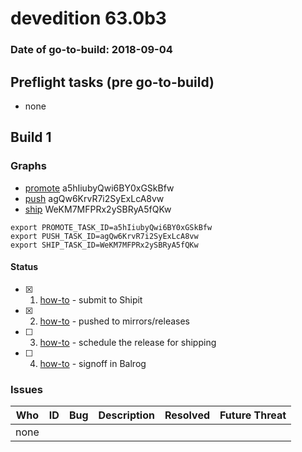 # devedition 63.0b3

### Date of go-to-build: 2018-09-04

## Preflight tasks (pre go-to-build)
- none

## Build 1  

### Graphs
* [promote](https://tools.taskcluster.net/push-inspector/#/a5hIiubyQwi6BY0xGSkBfw) a5hIiubyQwi6BY0xGSkBfw
* [push](https://tools.taskcluster.net/push-inspector/#/agQw6KrvR7i2SyExLcA8vw) agQw6KrvR7i2SyExLcA8vw
* [ship](https://tools.taskcluster.net/push-inspector/#/WeKM7MFPRx2ySBRyA5fQKw) WeKM7MFPRx2ySBRyA5fQKw
```
export PROMOTE_TASK_ID=a5hIiubyQwi6BY0xGSkBfw
export PUSH_TASK_ID=agQw6KrvR7i2SyExLcA8vw
export SHIP_TASK_ID=WeKM7MFPRx2ySBRyA5fQKw
```


#### Status
- [x] 1.  [how-to](https://wiki.mozilla.org/Release:Release_Automation_on_Mercurial:Starting_a_Release#Submit_to_Ship_It)  - submit to Shipit
- [x] 2.  [how-to](https://github.com/mozilla-releng/releasewarrior-2.0/blob/master/docs/release-promotion/desktop/howto.md#push-artifacts-to-releases-directory)  - pushed to mirrors/releases
- [ ] 3.  [how-to](https://github.com/mozilla-releng/releasewarrior-2.0/blob/master/docs/release-promotion/desktop/howto.md#ship-the-release)  - schedule the release for shipping
- [ ] 4.  [how-to](https://github.com/mozilla-releng/releasewarrior-2.0/blob/master/docs/release-promotion/desktop/howto.md#obtain-sign-offs-for-changes)  - signoff in Balrog

### Issues
| Who                 | ID               | Bug                                                                 | Description                | Resolved                | Future Threat                |
| ------------------- | ---------------- | ------------------------------------------------------------------- | -------------------------- | ----------------------- | ---------------------------- |
| none | | | | | |

